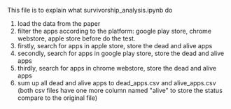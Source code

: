 This file is to explain what survivorship_analysis.ipynb do
1. load the data from the paper
2. filter the apps according to the platform: google play store, chrome webstore, apple store before do the test.
3. firstly, search for apps in apple store, store the dead and alive apps
4. secondly, search for apps in google play store, store the dead and alive apps
5. thirdly, search for apps in chrome webstore, store the dead and alive apps
6. sum up all dead and alive apps to dead_apps.csv and alive_apps.csv
(both csv files have one more column named "alive" to store the status compare to the original file)
